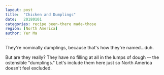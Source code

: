 ```yaml
---
layout: post
title:  "Chicken and Dumplings"
date:   20180101
categories: recipe been-there made-those
region: [North America]
author: Yer Ma
---
```


They're nominally dumplings, because that's how they're named...duh.

But are they really?  They have no filling at all in the lumps of dough -- the ostensible "dumplings."  Let's include them here just so North America doesn't feel excluded.